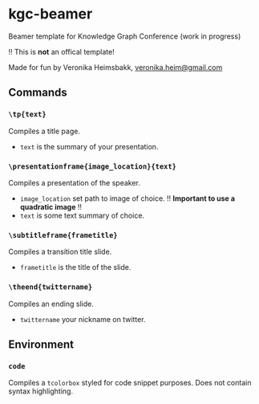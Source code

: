 # kgc-beamer
Beamer template for Knowledge Graph Conference (work in progress)

:bangbang: This is **not** an offical template!

Made for fun by Veronika Heimsbakk, veronika.heim@gmail.com


## Commands
### `\tp{text}`
Compiles a title page. 
* `text` is the summary of your presentation. 

### `\presentationframe{image_location}{text}`
Compiles a presentation of the speaker. 
* `image_location` set path to image of choice. :bangbang: **Important to use a quadratic image** :bangbang:
* `text` is some text summary of choice. 

### `\subtitleframe{frametitle}`
Compiles a transition title slide. 
* `frametitle` is the title of the slide.

### `\theend{twittername}`
Compiles an ending slide. 
* `twittername` your nickname on twitter.

## Environment
### `code`
Compiles a `tcolorbox` styled for code snippet purposes. Does not contain syntax highlighting.
